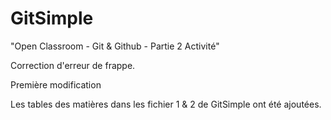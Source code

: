 # GitSimple
"Open Classroom - Git & Github - Partie 2 Activité"

Correction d'erreur de frappe. 

Première modification

Les tables des matières dans les fichier 1 & 2 de GitSimple ont été ajoutées.
